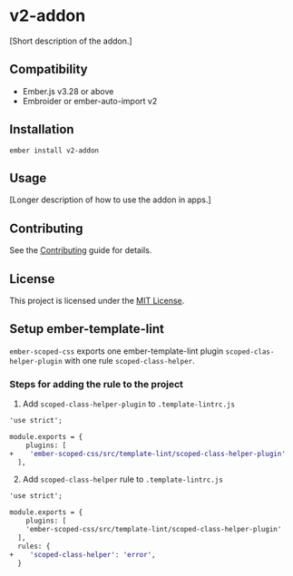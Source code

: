 # v2-addon

[Short description of the addon.]

## Compatibility

- Ember.js v3.28 or above
- Embroider or ember-auto-import v2

## Installation

```
ember install v2-addon
```

## Usage

[Longer description of how to use the addon in apps.]

## Contributing

See the [Contributing](CONTRIBUTING.md) guide for details.

## License

This project is licensed under the [MIT License](LICENSE.md).

## Setup ember-template-lint

`ember-scoped-css` exports one ember-template-lint plugin `scoped-clas-helper-plugin` with one rule `scoped-class-helper`.

### Steps for adding the rule to the project

1. Add `scoped-class-helper-plugin` to `.template-lintrc.js`

```diff
'use strict';

module.exports = {
	plugins: [
+    'ember-scoped-css/src/template-lint/scoped-class-helper-plugin'
  ],

```

2. Add `scoped-class-helper` rule to `.template-lintrc.js`

```diff
'use strict';

module.exports = {
	plugins: [
    'ember-scoped-css/src/template-lint/scoped-class-helper-plugin'
  ],
  rules: {
+    'scoped-class-helper': 'error',
  }

```
